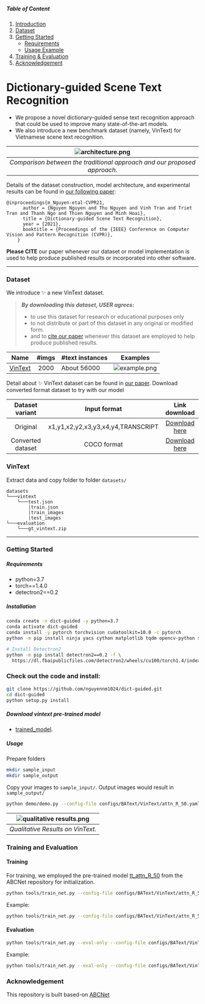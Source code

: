 ##### Table of Content

1. [Introduction](#dictionary-guided-scene-text-recognition)
1. [Dataset](#dataset)
1. [Getting Started](#getting-started)
	- [Requirements](#requirements)
	- [Usage Example](#usage)
1. [Training & Evaluation](#training-and-evaluation)
1. [Acknowledgement](#acknowledgement)

# Dictionary-guided Scene Text Recognition

- We propose a novel dictionary-guided sense text recognition approach that could be used to improve many state-of-the-art models.
- We also introduce a new benchmark dataset (namely, VinText) for Vietnamese scene text recognition.


| ![architecture.png](https://user-images.githubusercontent.com/32253603/117981172-ebd78580-b35e-11eb-84fe-b97c8d15d8bf.png) |
|:--:|
| *Comparison between the traditional approach and our proposed approach.*|

Details of the dataset construction, model architecture, and experimental results can be found in [our following paper](https://www3.cs.stonybrook.edu/~minhhoai/papers/vintext_CVPR21.pdf):

```
@inproceedings{m_Nguyen-etal-CVPR21,
      author = {Nguyen Nguyen and Thu Nguyen and Vinh Tran and Triet Tran and Thanh Ngo and Thien Nguyen and Minh Hoai},
      title = {Dictionary-guided Scene Text Recognition},
      year = {2021},
      booktitle = {Proceedings of the {IEEE} Conference on Computer Vision and Pattern Recognition (CVPR)},
    }
```
**Please CITE** our paper whenever our dataset or model implementation is used to help produce published results or incorporated into other software.

---

### Dataset

We introduce ✨ a new VinText dataset. 
> ***By downloading this dataset, USER agrees:***
> 
> * to use this dataset for research or educational purposes only
> * to not distribute or part of this dataset in any original or modified form.
> * and to [cite our paper](#dictionary-guided-scene-text-recognition) whenever this dataset are employed to help produce published results.

|    Name  						  | #imgs | #text instances						   | Examples 									|
|:-------------------------------:|:-----:|:-----------------------------------|:----------------------------------:|
|[VinText](https://drive.google.com/file/d/1UUQhNvzgpZy7zXBFQp0Qox-BBjunZ0ml/view?usp=sharing)| 2000  | About 56000 			   |![example.png](https://user-images.githubusercontent.com/32253603/120605880-c67afa80-c478-11eb-8a2a-039a1d316503.png)|

Detail about ✨ VinText dataset can be found in [our paper](https://www3.cs.stonybrook.edu/~minhhoai/papers/vintext_CVPR21.pdf).
Download converted format dataset to try with our model

|    Dataset variant  						  | Input format |  Link download 									|
|:-------------------------------:|:-----:|:----------------------------------:|
|Original| x1,y1,x2,y2,x3,y3,x4,y4,TRANSCRIPT  |[Download here](https://drive.google.com/file/d/1UUQhNvzgpZy7zXBFQp0Qox-BBjunZ0ml/view?usp=sharing)|
|Converted dataset| COCO format  |[Download here](https://drive.google.com/file/d/1AXl2iOTvLtMG8Lg2iU6qVta8VuWSXyns/view?usp=sharing)|
### VinText
Extract data and copy folder to folder ```datasets/```

```
datasets
└───vintext
	└───test.json
		│train.json
		|train_images
		|test_images
└───evaluation
	└───gt_vintext.zip
```
---

### Getting Started

##### Requirements

- python=3.7
- torch==1.4.0
- detectron2==0.2

##### Installation

```sh
conda create -n dict-guided -y python=3.7
conda activate dict-guided
conda install -y pytorch torchvision cudatoolkit=10.0 -c pytorch
python -m pip install ninja yacs cython matplotlib tqdm opencv-python shapely scipy tensorboardX pyclipper Polygon3 weighted-levenshtein editdistance

# Install Detectron2
python -m pip install detectron2==0.2 -f \
  https://dl.fbaipublicfiles.com/detectron2/wheels/cu100/torch1.4/index.html
```
### Check out the code and install: 
```sh
git clone https://github.com/nguyennm1024/dict-guided.git
cd dict-guided
python setup.py install
```

##### Download vintext pre-trained model

- [trained_model](https://drive.google.com/file/d/15rJsQCO1ewJe-EInN-V5dSCftew4vLRz/view?usp=sharing).

##### Usage

Prepare folders
```sh
mkdir sample_input
mkdir sample_output
```
Copy your images to ```sample_input/```. Output images would result in ```sample_output/```
```sh
python demo/demo.py --config-file configs/BAText/VinText/attn_R_50.yaml --input sample_input/ --output sample_output/ --opts MODEL.WEIGHTS path-to-trained_model-checkpoint
```
| ![qualitative results.png](https://user-images.githubusercontent.com/32253603/120606555-836d5700-c479-11eb-9a37-09fa8cc129f3.png) |
|:--:|
| *Qualitative Results on VinText.*|

### Training and Evaluation


#### Training

For training, we employed the pre-trained model [tt_attn_R_50](https://cloudstor.aarnet.edu.au/plus/s/tYsnegjTs13MwwK/download) from the ABCNet repository for initialization.

```sh
python tools/train_net.py --config-file configs/BAText/VinText/attn_R_50.yaml MODEL.WEIGHTS path_to_tt_attn_R_50_checkpoint
```

Example:
```sh
python tools/train_net.py --config-file configs/BAText/VinText/attn_R_50.yaml MODEL.WEIGHTS ./trained_model.pth
```

#### Evaluation

```sh
python tools/train_net.py --eval-only --config-file configs/BAText/VinText/attn_R_50.yaml MODEL.WEIGHTS path_to_trained_model_checkpoint
```
Example:
```sh
python tools/train_net.py --eval-only --config-file configs/BAText/VinText/attn_R_50.yaml MODEL.WEIGHTS ./trained_model.pth
```
### Acknowledgement
This repository is built based-on [ABCNet](https://github.com/aim-uofa/AdelaiDet/blob/master/configs/BAText)
